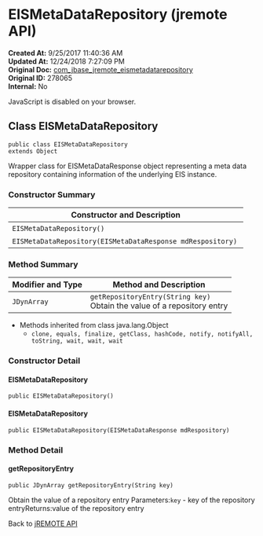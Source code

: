 # EISMetaDataRepository (jremote API)

**Created At:** 9/25/2017 11:40:36 AM  
**Updated At:** 12/24/2018 7:27:09 PM  
**Original Doc:** [com_jbase_jremote_eismetadatarepository](https://docs.jbase.com/39248-jremote/com_jbase_jremote_eismetadatarepository)  
**Original ID:** 278065  
**Internal:** No  


JavaScript is disabled on your browser.



## Class EISMetaDataRepository

```
public class EISMetaDataRepository
extends Object
```

Wrapper class for EISMetaDataResponse object representing a meta data repository containing information of the underlying EIS instance.

### Constructor Summary


| Constructor and Description<br> |
| --- |
| `EISMetaDataRepository()` <br> |
| `EISMetaDataRepository(EISMetaDataResponse mdRespository)` <br> |






### Method Summary


| Modifier and Type<br> | Method and Description<br> |
| --- | --- |
| `JDynArray`<br> | `getRepositoryEntry(String key)`<br>Obtain the value of a repository entry<br> |


- Methods inherited from class java.lang.Object
    - `clone, equals, finalize, getClass, hashCode, notify, notifyAll, toString, wait, wait, wait`

### Constructor Detail

#### EISMetaDataRepository

```
public EISMetaDataRepository()
```



#### EISMetaDataRepository

```
public EISMetaDataRepository(EISMetaDataResponse mdRespository)
```





### Method Detail

#### getRepositoryEntry

```
public JDynArray getRepositoryEntry(String key)
```

Obtain the value of a repository entry
Parameters:`key` - key of the repository entryReturns:value of the repository entry

Back to [jREMOTE API](com_jbase_jremote_package-summary)
